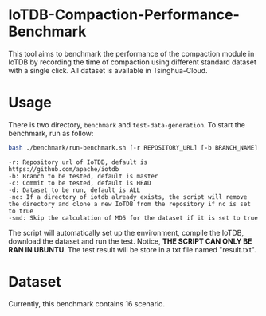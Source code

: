 # IoTDB-Compaction-Performance-Benchmark

This tool aims to benchmark the performance of the compaction module in IoTDB by recording the time of compaction using
different standard dataset with a single click. All dataset is available in Tsinghua-Cloud.

# Usage

There is two directory, `benchmark` and `test-data-generation`. To start the benchmark, run as follow:

```bash
bash ./benchmark/run-benchmark.sh [-r REPOSITORY_URL] [-b BRANCH_NAME] [-c COMMIT] [-d DATASET_NAME] [-nc true] [-smd true]
```

```
-r: Repository url of IoTDB, default is https://github.com/apache/iotdb
-b: Branch to be tested, default is master
-c: Commit to be tested, default is HEAD
-d: Dataset to be run, default is ALL
-nc: If a directory of iotdb already exists, the script will remove the directory and clone a new IoTDB from the repository if nc is set to true
-smd: Skip the calculation of MD5 for the dataset if it is set to true
```

The script will automatically set up the environment, compile the IoTDB, download the dataset and run the test.
Notice, **THE SCRIPT CAN ONLY BE RAN IN UBUNTU**. The test result will be store in a txt file named "result.txt".

# Dataset
Currently, this benchmark contains 16 scenario.